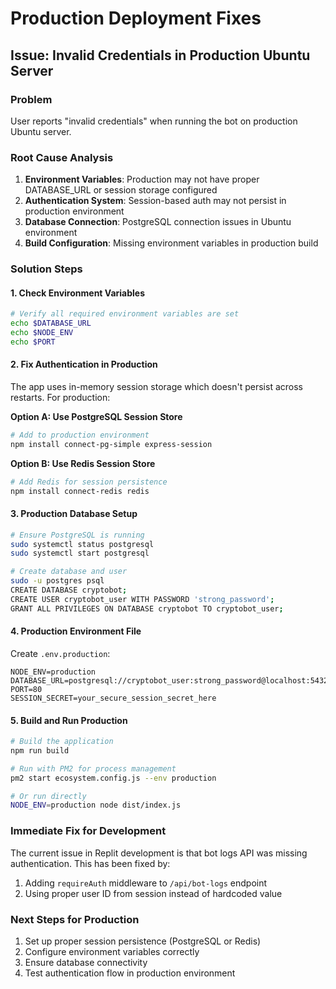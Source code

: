 # Production Deployment Fixes

## Issue: Invalid Credentials in Production Ubuntu Server

### Problem
User reports "invalid credentials" when running the bot on production Ubuntu server.

### Root Cause Analysis
1. **Environment Variables**: Production may not have proper DATABASE_URL or session storage configured
2. **Authentication System**: Session-based auth may not persist in production environment  
3. **Database Connection**: PostgreSQL connection issues in Ubuntu environment
4. **Build Configuration**: Missing environment variables in production build

### Solution Steps

#### 1. Check Environment Variables
```bash
# Verify all required environment variables are set
echo $DATABASE_URL
echo $NODE_ENV
echo $PORT
```

#### 2. Fix Authentication in Production
The app uses in-memory session storage which doesn't persist across restarts. For production:

**Option A: Use PostgreSQL Session Store**
```bash
# Add to production environment
npm install connect-pg-simple express-session
```

**Option B: Use Redis Session Store**  
```bash
# Add Redis for session persistence
npm install connect-redis redis
```

#### 3. Production Database Setup
```bash
# Ensure PostgreSQL is running
sudo systemctl status postgresql
sudo systemctl start postgresql

# Create database and user
sudo -u postgres psql
CREATE DATABASE cryptobot;
CREATE USER cryptobot_user WITH PASSWORD 'strong_password';
GRANT ALL PRIVILEGES ON DATABASE cryptobot TO cryptobot_user;
```

#### 4. Production Environment File
Create `.env.production`:
```env
NODE_ENV=production
DATABASE_URL=postgresql://cryptobot_user:strong_password@localhost:5432/cryptobot
PORT=80
SESSION_SECRET=your_secure_session_secret_here
```

#### 5. Build and Run Production
```bash
# Build the application
npm run build

# Run with PM2 for process management
pm2 start ecosystem.config.js --env production

# Or run directly
NODE_ENV=production node dist/index.js
```

### Immediate Fix for Development
The current issue in Replit development is that bot logs API was missing authentication. This has been fixed by:
1. Adding `requireAuth` middleware to `/api/bot-logs` endpoint
2. Using proper user ID from session instead of hardcoded value

### Next Steps for Production
1. Set up proper session persistence (PostgreSQL or Redis)
2. Configure environment variables correctly
3. Ensure database connectivity
4. Test authentication flow in production environment